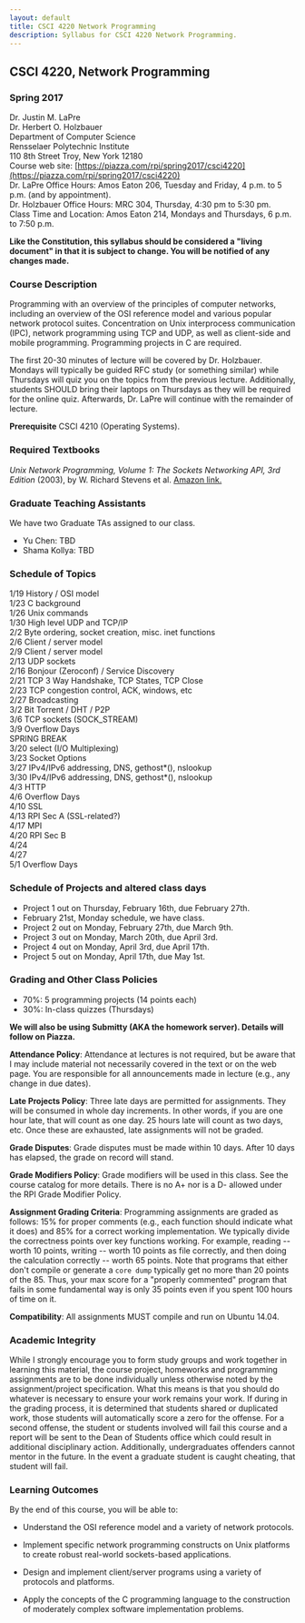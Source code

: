 ```yaml
---
layout: default
title: CSCI 4220 Network Programming
description: Syllabus for CSCI 4220 Network Programming.
---
```


## CSCI 4220, Network Programming

### Spring 2017

Dr. Justin M. LaPre  
Dr. Herbert O. Holzbauer  
Department of Computer Science  
Rensselaer Polytechnic Institute  
110 8th Street Troy, New York 12180   
Course web site: [https://piazza.com/rpi/spring2017/csci4220](https://piazza.com/rpi/spring2017/csci4220)  
Dr. LaPre Office Hours: Amos Eaton 206, Tuesday and Friday, 4 p.m. to 5 p.m. (and by appointment).  
Dr. Holzbauer Office Hours: MRC 304, Thursday, 4:30 pm to 5:30 pm.  
Class Time and Location: Amos Eaton 214, Mondays and Thursdays, 6 p.m. to 7:50 p.m.

**Like the Constitution, this syllabus should be considered a "living document" in that it is subject to change.
You will be notified of any changes made.**

### Course Description

Programming with an overview of the principles of computer networks,
including an overview of the OSI reference model and various popular
network protocol suites. Concentration on Unix interprocess
communication (IPC), network programming using TCP and UDP, as well as
client-side and mobile programming. Programming projects in C are required.

The first 20-30 minutes of lecture will be covered by Dr. Holzbauer.
Mondays will typically be guided RFC study (or something similar)
while Thursdays will quiz you on the topics from the previous lecture.
Additionally, students SHOULD bring their laptops on Thursdays as they
will be required for the online quiz.  Afterwards, Dr. LaPre will
continue with the remainder of lecture.

**Prerequisite** CSCI 4210 (Operating Systems).

### Required Textbooks

*Unix Network Programming, Volume 1: The Sockets Networking API, 3rd
Edition* (2003), by W. Richard Stevens et al.
[Amazon link.](http://a.co/aE8mNZ4)

### Graduate Teaching Assistants
We have two Graduate TAs assigned to our class.

* Yu Chen: TBD
* Shama Kollya: TBD

### Schedule of Topics

1/19  History / OSI model  
1/23  C background  
1/26  Unix commands  
1/30  High level UDP and TCP/IP  
2/2  Byte ordering, socket creation, misc. inet functions  
2/6  Client / server model  
2/9  Client / server model  
2/13  UDP sockets  
2/16  Bonjour (Zeroconf) / Service Discovery  
2/21  TCP 3 Way Handshake, TCP States, TCP Close  
2/23  TCP congestion control, ACK, windows, etc  
2/27  Broadcasting  
3/2  Bit Torrent / DHT / P2P  
3/6  TCP sockets (SOCK_STREAM)  
3/9  Overflow Days  
SPRING BREAK  
3/20  select (I/O Multiplexing)  
3/23  Socket Options  
3/27  IPv4/IPv6 addressing, DNS, gethost\*(), nslookup  
3/30  IPv4/IPv6 addressing, DNS, gethost\*(), nslookup  
4/3  HTTP  
4/6  Overflow Days  
4/10  SSL  
4/13  RPI Sec A (SSL-related?)  
4/17  MPI  
4/20  RPI Sec B  
4/24  
4/27  
5/1  Overflow Days  

### Schedule of Projects and altered class days

* Project 1 out on Thursday, February 16th, due February 27th.
* February 21st, Monday schedule, we have class.
* Project 2 out on Monday, February 27th, due March 9th.
* Project 3 out on Monday, March 20th, due April 3rd.
* Project 4 out on Monday, April 3rd, due April 17th.
* Project 5 out on Monday, April 17th, due May 1st.

### Grading and Other Class Policies

*  70%: 5 programming projects (14 points each)
*  30%: In-class quizzes (Thursdays)

**We will also be using Submitty (AKA the homework server).  Details
  will follow on Piazza.**

**Attendance Policy**: Attendance at lectures is not required, but
be aware that I may include material not necessarily covered in the
text or on the web page.  You are responsible for all announcements
made in lecture (e.g., any change in due dates).

**Late Projects Policy**: Three late days are permitted for
assignments.  They will be consumed in whole day increments. In other
words, if you are one hour late, that will count as one day. 25 hours
late will count as two days, etc. Once these are exhausted, late
assignments will not be graded.

**Grade Disputes**: Grade disputes must be made within 10 days.
After 10 days has elapsed, the grade on record will stand.

**Grade Modifiers Policy**: Grade modifiers will be used in this
class. See the course catalog for more details.  There is no A+ nor is
a D- allowed under the RPI Grade Modifier Policy.

**Assignment Grading Criteria**: Programming assignments are graded as
follows: 15% for proper comments (e.g., each function should indicate
what it does) and 85% for a correct working implementation. We
typically divide the correctness points over key functions
working. For example, reading -- worth 10 points, writing -- worth 10
points as file correctly, and then doing the calculation correctly --
worth 65 points. Note that programs that either don't compile or
generate a `core dump` typically get no more than 20 points of the
85. Thus, your max score for a "properly commented" program that fails
in some fundamental way is only 35 points even if you spent 100 hours
of time on it.

**Compatibility**: All assignments MUST compile and run on Ubuntu 14.04.

### Academic Integrity

While I strongly encourage you to form study groups and work together
in learning this material, the course project, homeworks and
programming assignments are to be done individually unless otherwise
noted by the assignment/project specification. What this means is that
you should do whatever is necessary to ensure your work remains your
work. If during in the grading process, it is determined that students
shared or duplicated work, those students will automatically score a
zero for the offense.  For a second offense, the student or students
involved will fail this course and a report will be sent to the Dean
of Students office which could result in additional disciplinary
action.  Additionally, undergraduates offenders cannot mentor in the
future.  In the event a graduate student is caught cheating, that
student will fail.

### Learning Outcomes

By the end of this course, you will be able to:

* Understand the OSI reference model and a variety of network
  protocols.

* Implement specific network programming constructs on Unix platforms
  to create robust real-world sockets-based applications.

* Design and implement client/server programs using a variety of
  protocols and platforms.

* Apply the concepts of the C programming language to the construction
of moderately complex software implementation problems.
